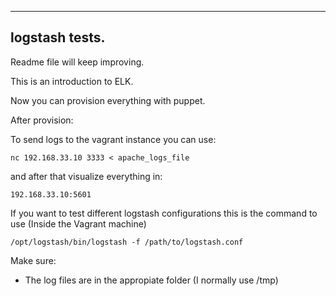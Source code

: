 ---
logstash tests.
---------------


Readme file will keep improving.

This is an introduction to ELK.

Now you can provision everything with puppet.

After provision:

To send logs to the vagrant instance you can use:

`nc 192.168.33.10 3333 < apache_logs_file`

and after that visualize everything in:

`192.168.33.10:5601`

If you want to test different logstash configurations this is the command to use
(Inside the Vagrant machine)

`/opt/logstash/bin/logstash -f /path/to/logstash.conf`

Make sure:

  - The log files are in the appropiate folder (I normally use /tmp)
